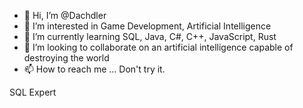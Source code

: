 - 👋 Hi, I’m @Dachdler
- 👀 I’m interested in Game Development, Artificial Intelligence
- 🌱 I’m currently learning SQL, Java, C#, C++, JavaScript, Rust
- 💞️ I’m looking to collaborate on an artificial intelligence capable of destroying the world
- 📫 How to reach me ...
Don't try it.

SQL Expert

<!---
Dachdler/Dachdler is a ✨ special ✨ repository because its `README.md` (this file) appears on your GitHub profile.
You can click the Preview link to take a look at your changes.
--->
